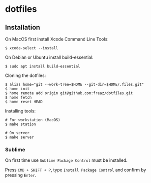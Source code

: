 # dotfiles

## Installation

On MacOS first install Xcode Command Line Tools:

```shell
$ xcode-select --install
```

On Debian or Ubuntu install build-essential:
```shell
$ sudo apt install build-essential
```

Cloning the dotfiles:

```shell
$ alias home="git --work-tree=$HOME --git-dir=$HOME/.files.git"
$ home init
$ home remote add origin git@github.com:freaz/dotfiles.git
$ home fetch
$ home reset HEAD
```

Installing tools:

```shell
# For workstation (MacOS)
$ make station

# On server
$ make server
```

### Sublime

On first time use `Sublime Package Control` must be installed.

Press `CMD + SHIFT + P`, type `Install Package Control` and confirm by pressing `Enter`.
